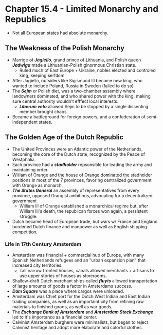 # Chapter 15.4 - Limited Monarchy and Republics
- Not all European states had absolute monarchy.
## The Weakness of the Polish Monarchy
- Marrige of ***Jagiello***, grand prince of Lithuania, and Polish queen ***Jadwiga*** made a Lithuanian-Polish ginormous Christian state.
    - Ruled much of East Europe + Ukraine, nobles elected and controled king, keeping serfdom.
- After Jagiello, outsiders like Sigismund III became new king, who wanted to include Poland, Russia in Sweden (failed to do so)
- The ***Sejm*** or Polish diet, was a two-chamber assembly where landowners dominated, and who shared power with the king, making sure central authority wouldn't efffect local interests.
    - ***Liberum veto*** allowed Sejm to be stopped by a single dissenting member brought chaos
- Became a battleground for foreign powers, and a confederation of semi-independent states.
## The Golden Age of the Dutch Republic
- The United Provinces were an Atlantic power of the Netherlands, becoming the core of the Dutch state, recognized by the Peace of Westphalia.
- Each province had a ***stadholder*** repsonsible for leading the army and maintaining order.
- William of Orange and the house of Orange dominated the stadholder positions in most of the 7 provinces, favoring centralized government with Orange as monarch.
- ***The States General*** an assembly of representatives from every province, opposed Orangist ambitions, advocating for a decentralized government
    - William III of Orange established a monarchical regime but, after William III's death, the republican forces won again, a persistent struggle.
- Dutch became head of European trade, but wars w/ France and England burdened Dutch finance and manpower as well as English shipping competition.
### Life in 17th Century Amsterdam
- Amsterdam was financial + commercial hub of Europe, with many Spanish Netherlands refugees and an "urban expansion plan" that increased city territories.
    - Tall narrow fronted houses, canals allowed merchants + artisans to use upper stories of houses as storerooms.
- Shallow-draft Dutch merchant ships called ***fluyts*** allowed transportation of large amounts of goods a factor in Amsterdams success.
- ***Dam Square*** was a place where cargos were unloaded. 
- Amsterdam was Chief port for the Dutch West Indian and East Indian trading companies, as well as an importaint city from refining raw materials to finished goods, as well as war goods.
- The ***Exchange Bank of Amsterdam*** and ***Amsterdam Stock Exchange*** led to it's importance as a financial center.
- Calvinist Amsterdam burghers were minimalists, but began to reject Calvinist heritage and adopt more elaborate and colorful clothes.
